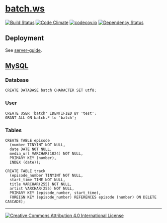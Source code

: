 # [batch.ws](http://batch.ws/)

[![Build Status](https://travis-ci.org/bakemecookies/batch.ws.svg?branch=master)](https://travis-ci.org/bakemecookies/batch.ws)
[![Code Climate](https://codeclimate.com/github/bakemecookies/batch.ws/badges/gpa.svg)](https://codeclimate.com/github/bakemecookies/batch.ws)
[![codecov.io](https://codecov.io/github/bakemecookies/batch.ws/coverage.svg?branch=master)](https://codecov.io/github/bakemecookies/batch.ws?branch=master)
[![Dependency Status](https://gemnasium.com/bakemecookies/batch.ws.svg)](https://gemnasium.com/bakemecookies/batch.ws)

## Deployment

See [server-guide](https://github.com/bakemecookies/server-guide).

## [MySQL](http://www.mysql.com/)

### Database
```
CREATE DATABASE batch CHARACTER SET utf8;
```

### User
```
CREATE USER 'batch' IDENTIFIED BY 'test';
GRANT ALL ON batch.* to 'batch';
```

### Tables
```
CREATE TABLE episode
  (number TINYINT NOT NULL,
  date DATE NOT NULL,
  media_url VARCHAR(1024) NOT NULL,
  PRIMARY KEY (number),
  INDEX (date));
```
```
CREATE TABLE track
  (episode_number TINYINT NOT NULL,
  start_time TIME NOT NULL,
  title VARCHAR(255) NOT NULL,
  artist VARCHAR(255) NOT NULL,
  PRIMARY KEY (episode_number, start_time),
  FOREIGN KEY (episode_number) REFERENCES episode (number) ON DELETE CASCADE);
```

---

[![Creative Commons Attribution 4.0 International License](http://mirrors.creativecommons.org/presskit/buttons/88x31/svg/by.svg)](http://creativecommons.org/licenses/by/4.0/)
